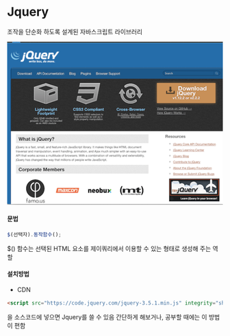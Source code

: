 # Jquery

조작을 단순화 하도록 설계된 자바스크립트 라이브러리

![Jquery](./image/Jquery.png)

#### 문법

```javascript
$(선택자).동작함수();
```

$() 함수는 선택된 HTML 요소를 제이쿼리에서 이용할 수 있는 형태로 생성해 주는 역할



#### 설치방법

- CDN

```html
<script src="https://code.jquery.com/jquery-3.5.1.min.js" integrity="sha256-9/aliU8dGd2tb6OSsuzixeV4y/faTqgFtohetphbbj0=" crossorigin="anonymous"></script>
```

을 소스코드에 넣으면 Jquery를 쓸 수 있음
간단하게 해보거나, 공부할 때에는 이 방법이 편함

